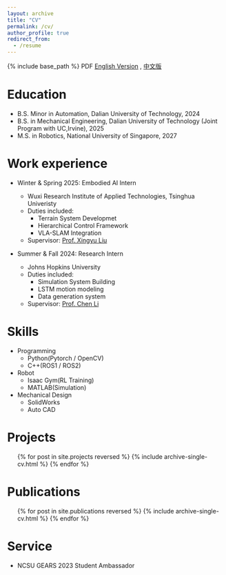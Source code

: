 ```yaml
---
layout: archive
title: "CV"
permalink: /cv/
author_profile: true
redirect_from:
  - /resume
---
```


{% include base_path %}
PDF
[English Version](/files/Resume_XiLin.pdf) , [中文版](/files/简历_林曦.pdf)

Education
======
* B.S. Minor in Automation, Dalian University of Technology, 2024
* B.S. in Mechanical Engineering, Dalian University of Technology (Joint Program with UC,Irvine), 2025
* M.S. in Robotics, National University of Singapore, 2027

Work experience
======
* Winter & Spring 2025: Embodied AI Intern
  * Wuxi Research Institute of Applied Technologies, Tsinghua Univeristy
  * Duties included: 
    * Terrain System Developmet
    * Hierarchical Control Framework
    * VLA-SLAM Integration
  * Supervisor: [Prof. Xingyu Liu](https://xingyul.github.io/)

* Summer & Fall 2024: Research Intern
  * Johns Hopkins University
  * Duties included: 
    * Simulation System Building
    * LSTM motion modeling
    * Data generation system
  * Supervisor: [Prof. Chen Li](https://me.jhu.edu/faculty/chen-li/)
  
Skills
======
* Programming
  * Python(Pytorch / OpenCV)
  * C++(ROS1 / ROS2)
* Robot
  * Isaac Gym(RL Training)
  * MATLAB(Simulation)
* Mechanical Design
  * SolidWorks
  * Auto CAD

Projects
======
  <ul>{% for post in site.projects reversed %}
    {% include archive-single-cv.html %}
  {% endfor %}</ul>

Publications
======
  <ul>{% for post in site.publications reversed %}
    {% include archive-single-cv.html %}
  {% endfor %}</ul>

Service
======
* NCSU GEARS 2023 Student Ambassador
